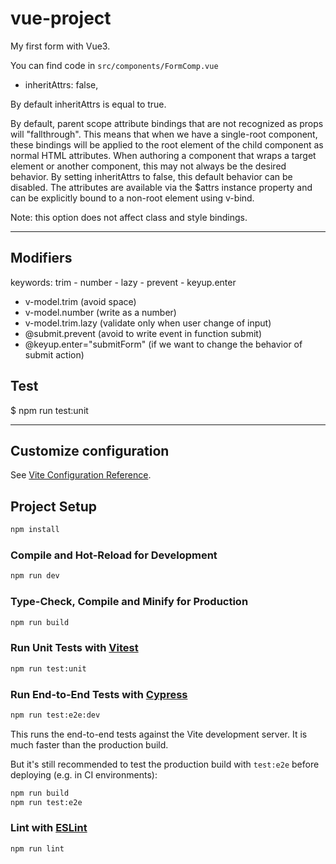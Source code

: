 # vue-project

My first form with Vue3.

You can find code in `src/components/FormComp.vue`

- inheritAttrs: false,

By default inheritAttrs is equal to true.

By default, parent scope attribute bindings that are not recognized as props will "fallthrough". This means that when we have a single-root component, these bindings will be applied to the root element of the child component as normal HTML attributes. When authoring a component that wraps a target element or another component, this may not always be the desired behavior. By setting inheritAttrs to false, this default behavior can be disabled. The attributes are available via the $attrs instance property and can be explicitly bound to a non-root element using v-bind.

Note: this option does not affect class and style bindings.

---

## Modifiers

keywords: trim - number - lazy - prevent - keyup.enter

- v-model.trim (avoid space)
- v-model.number (write as a number)
- v-model.trim.lazy (validate only when user change of input)
- @submit.prevent (avoid to write event in function submit)
- @keyup.enter="submitForm" (if we want to change the behavior of submit action)

## Test

$ npm run test:unit

---

## Customize configuration

See [Vite Configuration Reference](https://vitejs.dev/config/).

## Project Setup

```sh
npm install
```

### Compile and Hot-Reload for Development

```sh
npm run dev
```

### Type-Check, Compile and Minify for Production

```sh
npm run build
```

### Run Unit Tests with [Vitest](https://vitest.dev/)

```sh
npm run test:unit
```

### Run End-to-End Tests with [Cypress](https://www.cypress.io/)

```sh
npm run test:e2e:dev
```

This runs the end-to-end tests against the Vite development server.
It is much faster than the production build.

But it's still recommended to test the production build with `test:e2e` before deploying (e.g. in CI environments):

```sh
npm run build
npm run test:e2e
```

### Lint with [ESLint](https://eslint.org/)

```sh
npm run lint
```
